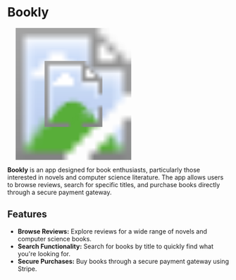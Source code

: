 # Bookly

<svg width="300" height="300" xmlns="http://www.w3.org/2000/svg">
 
  <image href="Assets/Images/ic_launcher_background.png" x="0" y="0" height="300px" width="300px" />


  <image href="Assets/Images/logo.svg" x="75" y="75" height="150px" width="150px" />
</svg>


**Bookly** is an app designed for book enthusiasts, particularly those interested in novels and computer science literature. The app allows users to browse reviews, search for specific titles, and purchase books directly through a secure payment gateway.

## Features

- **Browse Reviews:** Explore reviews for a wide range of novels and computer science books.
- **Search Functionality:** Search for books by title to quickly find what you're looking for.
- **Secure Purchases:** Buy books through a secure payment gateway using Stripe.
